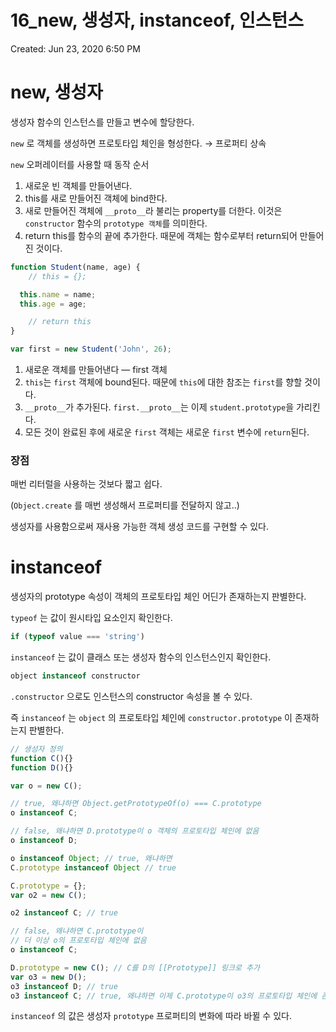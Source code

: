 # 16_new, 생성자, instanceof, 인스턴스

Created: Jun 23, 2020 6:50 PM

# new, 생성자

생성자 함수의 인스턴스를 만들고 변수에 할당한다.

`new` 로 객체를 생성하면 프로토타입 체인을 형성한다. → 프로퍼티 상속

`new` 오퍼레이터를 사용할 때 동작 순서

1. 새로운 빈 객체를 만들어낸다.
2. this를 새로 만들어진 객체에 bind한다.
3. 새로 만들어진 객체에 `__proto__`라 불리는 property를 더한다. 이것은 `constructor` 함수의 `prototype 객체`를 의미한다.
4. return this를 함수의 끝에 추가한다. 때문에 객체는 함수로부터 return되어 만들어진 것이다.

```jsx
function Student(name, age) {
	// this = {};

  this.name = name;
  this.age = age;

	// return this
}

var first = new Student('John', 26);
```

1. 새로운 객체를 만들어낸다 ― first 객체
2. `this`는 `first` 객체에 bound된다. 때문에 `this`에 대한 참조는 `first`를 향할 것이다.
3. `__proto__`가 추가된다. `first.__proto__`는 이제 `student.prototype`을 가리킨다.
4. 모든 것이 완료된 후에 새로운 `first` 객체는 새로운 `first` 변수에 `return`된다.

### 장점

매번 리터럴을 사용하는 것보다 짧고 쉽다.

(`Object.create` 를 매번 생성해서 프로퍼티를 전달하지 않고..)

생성자를 사용함으로써 재사용 가능한 객체 생성 코드를 구현할 수 있다.

# instanceof

생성자의 prototype 속성이 객체의 프로토타입 체인 어딘가 존재하는지 판별한다.

`typeof` 는 값이 원시타입 요소인지 확인한다.

```jsx
if (typeof value === 'string')
```

`instanceof` 는 값이 클래스 또는 생성자 함수의 인스턴스인지 확인한다.

```jsx
object instanceof constructor
```

`.constructor` 으로도 인스턴스의 constructor 속성을 볼 수 있다.

즉 `instanceof` 는 `object` 의 프로토타입 체인에 `constructor.prototype` 이 존재하는지 판별한다.

```jsx
// 생성자 정의
function C(){}
function D(){}

var o = new C();

// true, 왜냐하면 Object.getPrototypeOf(o) === C.prototype
o instanceof C;

// false, 왜냐하면 D.prototype이 o 객체의 프로토타입 체인에 없음
o instanceof D;

o instanceof Object; // true, 왜냐하면
C.prototype instanceof Object // true

C.prototype = {};
var o2 = new C();

o2 instanceof C; // true

// false, 왜냐하면 C.prototype이
// 더 이상 o의 프로토타입 체인에 없음
o instanceof C; 

D.prototype = new C(); // C를 D의 [[Prototype]] 링크로 추가
var o3 = new D();
o3 instanceof D; // true
o3 instanceof C; // true, 왜냐하면 이제 C.prototype이 o3의 프로토타입 체인에 존재
```

`instanceof` 의 값은 생성자 `prototype` 프로퍼티의 변화에 따라 바뀔 수 있다.